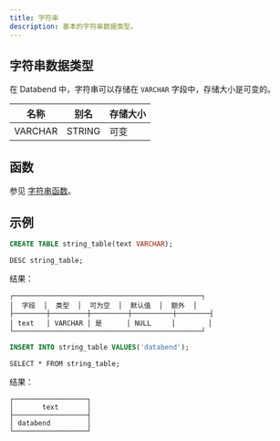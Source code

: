 ```yaml
---
title: 字符串
description: 基本的字符串数据类型。
---
```


## 字符串数据类型

在 Databend 中，字符串可以存储在 `VARCHAR` 字段中，存储大小是可变的。

| 名称    | 别名   | 存储大小 |
|---------|--------|----------|
| VARCHAR | STRING | 可变     |

## 函数

参见 [字符串函数](/sql/sql-functions/string-functions)。

## 示例

```sql
CREATE TABLE string_table(text VARCHAR);
```

```
DESC string_table;
```
结果：
```
┌──────────────────────────────────────────────┐
│  字段  │  类型  │  可为空  │  默认值  │  额外  │
├────────┼─────────┼─────────┼──────────┼────────┤
│ text   │ VARCHAR │ 是      │ NULL     │        │
└──────────────────────────────────────────────┘
```

```sql
INSERT INTO string_table VALUES('databend');
```

```
SELECT * FROM string_table;
```
结果：
```
┌──────────────────┐
│       text       │
├──────────────────┤
│ databend         │
└──────────────────┘
```